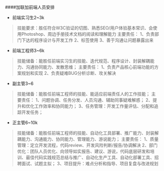 ####加联加前端人员安排

- 前端实习生2~3k
> 技能要求：胜任符合W3C验证的切图、熟悉SEO/用户体验基本常识、会使用Photoshop、周边手册技术文档的阅读和理解能力
主要责任：
1、负责部门下达的程序设计与开发工作
2、标签使用
3、善于沟通让问题暴露出来

- 前端工程师3~6k
> 技能储备：能胜任前端实习生的技能、迭代规范、程序设计、封装解耦能力、沟通协同能力、发散思维；
主要责任：
1、负责产品核心前端功能的方案规划和实现
2、负责疑难BUG分析诊断、攻关解决

- 副主管3~6
> 技能储备：能胜任前端工程师的技能、能适应前端责任人的工作技能；
主要责任：
1、问题协调、任务分发、人员沟通、辅助同事疑难解惑；
2、提升和优化工作效率和协同能力；
3、任务管理：开发工作量评估、分配和追踪开发任务；

- 正主管6~10k
> 技能储备：能胜任前端工程师的技能、自动化工具部署、推广能力、封装解耦能力、沟通能力、协同能力、管理能力、游说能力；
主要责任：
1、质量管理：定立开发流程，代码review、开发风险判断/报告/协调解决
2、部门优化：团队人员优化、向领导如实报告、建议、游说，代码底层研发和培训、最佳代码实践规范总结与推广、自动化生产工具、自动化部署工具、招聘面试、试题主拟；
3、项目提升：难点分析和指导、项目复盘与改进规划
